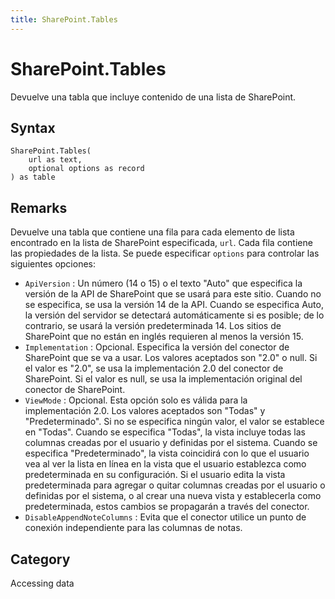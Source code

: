 ```yaml
---
title: SharePoint.Tables
---
```


# SharePoint.Tables


Devuelve una tabla que incluye contenido de una lista de SharePoint.


## Syntax

```powerquery
SharePoint.Tables(
    url as text,
    optional options as record
) as table
```


## Remarks

Devuelve una tabla que contiene una fila para cada elemento de lista encontrado en la lista de SharePoint especificada, <code>url</code>. Cada fila contiene las propiedades de la lista. Se puede especificar <code>options</code> para controlar las siguientes opciones:    <ul><li><code>ApiVersion</code> : Un n&#250;mero (14 o 15) o el texto &quot;Auto&quot; que especifica la versi&#243;n de la API de SharePoint que se usar&#225; para este sitio. Cuando no se especifica, se usa la versi&#243;n 14 de la API. Cuando se especifica Auto, la versi&#243;n del servidor se detectar&#225; autom&#225;ticamente si es posible; de lo contrario, se usar&#225; la versi&#243;n predeterminada 14. Los sitios de SharePoint que no est&#225;n en ingl&#233;s requieren al menos la versi&#243;n 15.</li><li><code>Implementation</code> : Opcional. Especifica la versi&#243;n del conector de SharePoint que se va a usar. Los valores aceptados son &quot;2.0&quot; o null. Si el valor es &quot;2.0&quot;, se usa la implementaci&#243;n&#160;2.0 del conector de SharePoint. Si el valor es null, se usa la implementaci&#243;n original del conector de SharePoint.</li><li><code>ViewMode</code> : Opcional. Esta opci&#243;n solo es v&#225;lida para la implementaci&#243;n&#160;2.0. Los valores aceptados son &quot;Todas&quot; y &quot;Predeterminado&quot;. Si no se especifica ning&#250;n valor, el valor se establece en &quot;Todas&quot;. Cuando se especifica &quot;Todas&quot;, la vista incluye todas las columnas creadas por el usuario y definidas por el sistema. Cuando se especifica &quot;Predeterminado&quot;, la vista coincidir&#225; con lo que el usuario vea al ver la lista en l&#237;nea en la vista que el usuario establezca como predeterminada en su configuraci&#243;n. Si el usuario edita la vista predeterminada para agregar o quitar columnas creadas por el usuario o definidas por el sistema, o al crear una nueva vista y establecerla como predeterminada, estos cambios se propagar&#225;n a trav&#233;s del conector.</li><li><code>DisableAppendNoteColumns</code> : Evita que el conector utilice un punto de conexi&#243;n independiente para las columnas de notas.</li></ul>    



## Category
Accessing data
